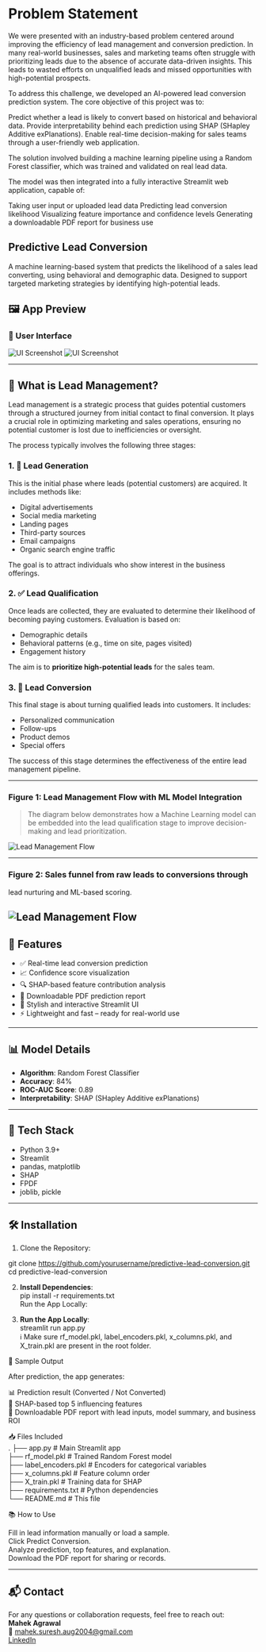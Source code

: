# Problem Statement
We were presented with an industry-based problem centered around improving the efficiency of lead management and conversion prediction. In many real-world businesses, sales and marketing teams often struggle with prioritizing leads due to the absence of accurate data-driven insights. This leads to wasted efforts on unqualified leads and missed opportunities with high-potential prospects.

To address this challenge, we developed an AI-powered lead conversion prediction system. The core objective of this project was to:

Predict whether a lead is likely to convert based on historical and behavioral data.
Provide interpretability behind each prediction using SHAP (SHapley Additive exPlanations).
Enable real-time decision-making for sales teams through a user-friendly web application.

The solution involved building a machine learning pipeline using a Random Forest classifier, which was trained and validated on real lead data. 

The model was then integrated into a fully interactive Streamlit web application, capable of:

Taking user input or uploaded lead data
Predicting lead conversion likelihood
Visualizing feature importance and confidence levels
Generating a downloadable PDF report for business use


## Predictive Lead Conversion

A machine learning-based system that predicts the likelihood of a sales lead converting, using behavioral and demographic data. Designed to support targeted marketing strategies by identifying high-potential leads.
## 🖼️ App Preview

### 🎨 User Interface
![UI Screenshot](assets/Screenshot1.png)
![UI Screenshot](assets/Screenshot2.png)

---
## 🔄 What is Lead Management?

Lead management is a strategic process that guides potential customers through a structured journey from initial contact to final conversion. It plays a crucial role in optimizing marketing and sales operations, ensuring no potential customer is lost due to inefficiencies or oversight.

The process typically involves the following three stages:

### 1. 🎯 Lead Generation
This is the initial phase where leads (potential customers) are acquired. It includes methods like:
- Digital advertisements
- Social media marketing
- Landing pages
- Third-party sources
- Email campaigns
- Organic search engine traffic

The goal is to attract individuals who show interest in the business offerings.

### 2. ✅ Lead Qualification
Once leads are collected, they are evaluated to determine their likelihood of becoming paying customers. Evaluation is based on:
- Demographic details
- Behavioral patterns (e.g., time on site, pages visited)
- Engagement history

The aim is to **prioritize high-potential leads** for the sales team.

### 3. 💼 Lead Conversion
This final stage is about turning qualified leads into customers. It includes:
- Personalized communication
- Follow-ups
- Product demos
- Special offers

The success of this stage determines the effectiveness of the entire lead management pipeline.

---

### Figure 1: Lead Management Flow with ML Model Integration

> The diagram below demonstrates how a Machine Learning model can be embedded into the lead qualification stage to improve decision-making and lead prioritization.

![Lead Management Flow](assets/Screenshot5.png)  <!-- Replace with your actual image file path -->

---
### Figure 2: Sales funnel from raw leads to conversions through
lead nurturing and ML-based scoring.

![Lead Management Flow](assets/Screenshot3.png) 
---
## 🚀 Features

- ✅ Real-time lead conversion prediction
- 📈 Confidence score visualization
- 🔍 SHAP-based feature contribution analysis
- 📝 Downloadable PDF prediction report
- 🎨 Stylish and interactive Streamlit UI
- ⚡ Lightweight and fast – ready for real-world use

---

## 📊 Model Details

- **Algorithm**: Random Forest Classifier
- **Accuracy**: 84%
- **ROC-AUC Score**: 0.89
- **Interpretability**: SHAP (SHapley Additive exPlanations)

---

## 🧠 Tech Stack

- Python 3.9+
- Streamlit
- pandas, matplotlib
- SHAP
- FPDF
- joblib, pickle

---

## 🛠️ Installation

1. Clone the Repository:
    
git clone https://github.com/yourusername/predictive-lead-conversion.git        
cd predictive-lead-conversion      

2. **Install Dependencies**:     
pip install -r requirements.txt            
Run the App Locally:        

3. **Run the App Locally**:   
streamlit run app.py          
ℹ️ Make sure rf_model.pkl, label_encoders.pkl, x_columns.pkl, and X_train.pkl are present in the root folder.       

🧾 Sample Output

After prediction, the app generates:       

📊 Prediction result (Converted / Not Converted)       
📌 SHAP-based top 5 influencing features       
📄 Downloadable PDF report with lead inputs, model summary, and business ROI      

📥 Files Included      
.
├── app.py                    # Main Streamlit app    
├── rf_model.pkl              # Trained Random Forest model    
├── label_encoders.pkl        # Encoders for categorical variables     
├── x_columns.pkl             # Feature column order     
├── X_train.pkl               # Training data for SHAP     
├── requirements.txt          # Python dependencies     
└── README.md                 # This file     

📚 How to Use   

Fill in lead information manually or load a sample.    
Click Predict Conversion.    
Analyze prediction, top features, and explanation.    
Download the PDF report for sharing or records.   

---

## 📬 Contact

For any questions or collaboration requests, feel free to reach out:       
**Mahek Agrawal**       
📧 mahek.suresh.aug2004@gmail.com      
[LinkedIn](https://linkedin.com/in/mahek-agrawal-503819255)    
